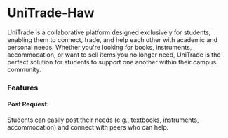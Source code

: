 
# UniTrade-Haw

UniTrade is a collaborative platform designed exclusively for students, enabling them to connect, trade, and help each other with academic and personal needs. Whether you're looking for books, instruments, accommodation, or want to sell items you no longer need, UniTrade is the perfect solution for students to support one another within their campus community.

### Features

#### Post Request: 
Students can easily post their needs (e.g., textbooks, instruments, accommodation) and connect with peers who can help.



